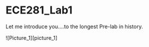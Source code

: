 ECE281_Lab1
===========

Let me introduce you....to the longest Pre-lab in history.

![Picture_1][picture_1] 
